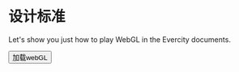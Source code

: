 # 设计标准

Let's show you just how to play WebGL in the Evercity documents.

<div id="container"></div>
<!-- <div id="info">
    <br>
    BCoreBot go broad
    <br>
    Budget: $1,042,600 | 8 Modules | Duration: 28h45min
</div> -->
<button type="button" onclick="newScene()">加载webGL</button>
